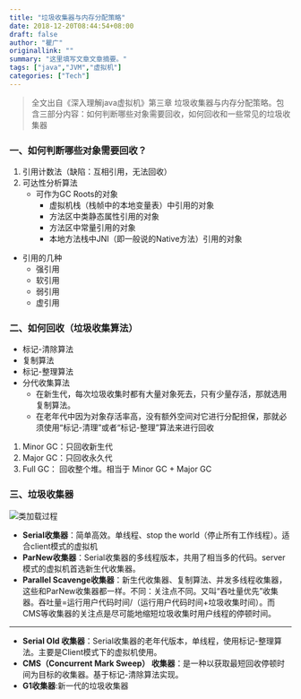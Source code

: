 ```yaml
---
title: "垃圾收集器与内存分配策略"
date: 2018-12-20T08:44:54+08:00
draft: false
author: "瞿广"
originallink: ""
summary: "这里填写文章文章摘要。"
tags: ["java","JVM","虚拟机"]
categories: ["Tech"]
---
```

> 全文出自《深入理解java虚拟机》第三章 垃圾收集器与内存分配策略。包含三部分内容：如何判断哪些对象需要回收，如何回收和一些常见的垃圾收集器



### 一、如何判断哪些对象需要回收？
1. 引用计数法（缺陷：互相引用，无法回收）
2. 可达性分析算法
    - 可作为GC Roots的对象
        - 虚拟机栈（栈帧中的本地变量表）中引用的对象
        - 方法区中类静态属性引用的对象
        - 方法区中常量引用的对象
        - 本地方法栈中JNI（即一般说的Native方法）引用的对象
- 引用的几种
    - 强引用
    - 软引用
    - 弱引用
    - 虚引用

### 二、如何回收（垃圾收集算法）
- 标记-清除算法
- 复制算法
- 标记-整理算法
- 分代收集算法
    - 在新生代，每次垃圾收集时都有大量对象死去，只有少量存活，那就选用复制算法。
    - 在老年代中因为对象存活率高，没有额外空间对它进行分配担保，那就必须使用“标记-清理”或者“标记-整理”算法来进行回收
    
1. Minor GC：只回收新生代
2. Major GC：只回收永久代
3. Full GC： 回收整个堆。相当于 Minor GC + Major GC

### 三、垃圾收集器

![类加载过程](/img/gc.jpeg)



- **Serial收集器**：简单高效。单线程、stop the world（停止所有工作线程）。适合client模式的虚拟机
- **ParNew收集器**：Serial收集器的多线程版本，共用了相当多的代码。server模式的虚拟机首选新生代收集器。
- **Parallel Scavenge收集器**：新生代收集器、复制算法、并发多线程收集器，这些和ParNew收集器都一样。不同：关注点不同。又叫“吞吐量优先”收集器。吞吐量=运行用户代码时间/（运行用户代码时间+垃圾收集时间）。而CMS等收集器的关注点是尽可能地缩短垃圾收集时用户线程的停顿时间。
---
- **Serial Old 收集器**：Serial收集器的老年代版本，单线程，使用标记-整理算法。主要是Client模式下的虚拟机使用。
- **CMS（Concurrent Mark Sweep） 收集器**：是一种以获取最短回收停顿时间为目标的收集器。基于标记-清除算法实现。
- **G1收集器**:新一代的垃圾收集器